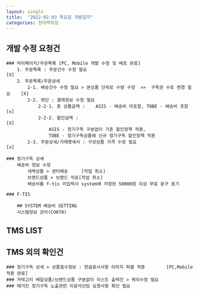 ```yaml
---
layout: single
title:  "2022-02-03 목요일 개발일지"
categories: 현대백화점
---
```


## 개발 수정 요청건

    ### 마이페이지/주문목록 [PC, Mobile 개발 수정 및 배포 완료]
        1. 주문목록 : 주문건수 수정 필요                                                 [X]
        2. 주문목록/주문상세
            2-1. 배송건수 수정 필요 > 본상품 단위로 수량 수정  >>  구독권 수로 변경 필요    [X]
            2-2. 하단 : 결제정보 수정 필요                          
                2-2-1. 총 상품금액 :    ASIS - 배송비 미포함, TOBE - 배송비 포함          [x]
                2-2-2. 할인금액 :                                                       [X]
                    ASIS - 정기구독 구분없이 기존 할인정책 적용, 
                    TOBE - 정기구독상품에 신규 정기구독 할인정책 적용
            2-3. 주문상세/거래명세서 : 구성상품 가격 수정 필요                             [x]

    ### 정기구독 상세
        배송비 정보 수정
            새벽상품 > 센터배송     [작업 취소]
            브랜드상품 > 브랜드 직송[작업 취소]
            배송비를 f-tis 미입력시 system에 저장된 50000원 이상 무료 문구 표기

    ### F-TIS

        ## SYSTEM 배송비 SETTING
        시스템정보 관리(CO078)

## TMS LIST

## TMS 외의 확인건

    ### 정기구독 상세 > 상품필수정보 : 한글표시사항 이미지 퍼블 적용        [PC,Mobile 적용 완료]
    ### 카테고리 배달상품/브랜드상품 구분없이 리스트 출력건 > 쿼리수정 필요
    ### 매거진 정기구독 노출관련 이윤석선임 요청사항 확인 필요 
